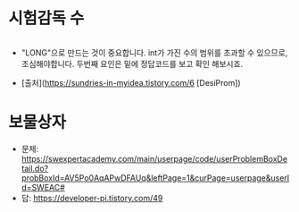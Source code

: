 # 시험감독 수
```java

```
* "LONG"으로 만드는 것이 중요합니다. int가 가진 수의 범위를 초과할 수 있으므로, 조심해야합니다. 두번째 요인은 밑에 정답코드를 보고 확인 해보시죠.

* [출처](https://sundries-in-myidea.tistory.com/6 [DesiProm])


# 보물상자
* 문제: https://swexpertacademy.com/main/userpage/code/userProblemBoxDetail.do?probBoxId=AV5Po0AqAPwDFAUq&leftPage=1&curPage=userpage&userId=SWEAC#
* 답: https://developer-pi.tistory.com/49

